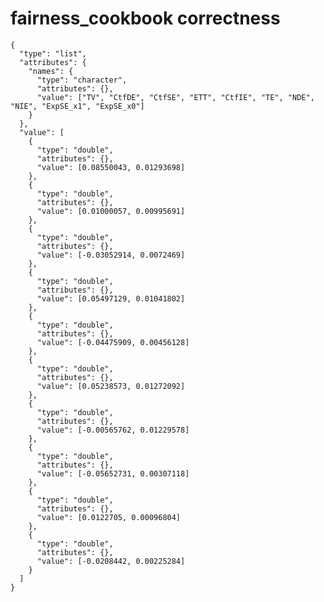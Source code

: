 # fairness_cookbook correctness

    {
      "type": "list",
      "attributes": {
        "names": {
          "type": "character",
          "attributes": {},
          "value": ["TV", "CtfDE", "CtfSE", "ETT", "CtfIE", "TE", "NDE", "NIE", "ExpSE_x1", "ExpSE_x0"]
        }
      },
      "value": [
        {
          "type": "double",
          "attributes": {},
          "value": [0.08550043, 0.01293698]
        },
        {
          "type": "double",
          "attributes": {},
          "value": [0.01000057, 0.00995691]
        },
        {
          "type": "double",
          "attributes": {},
          "value": [-0.03052914, 0.0072469]
        },
        {
          "type": "double",
          "attributes": {},
          "value": [0.05497129, 0.01041802]
        },
        {
          "type": "double",
          "attributes": {},
          "value": [-0.04475909, 0.00456128]
        },
        {
          "type": "double",
          "attributes": {},
          "value": [0.05238573, 0.01272092]
        },
        {
          "type": "double",
          "attributes": {},
          "value": [-0.00565762, 0.01229578]
        },
        {
          "type": "double",
          "attributes": {},
          "value": [-0.05652731, 0.00307118]
        },
        {
          "type": "double",
          "attributes": {},
          "value": [0.0122705, 0.00096804]
        },
        {
          "type": "double",
          "attributes": {},
          "value": [-0.0208442, 0.00225284]
        }
      ]
    }

